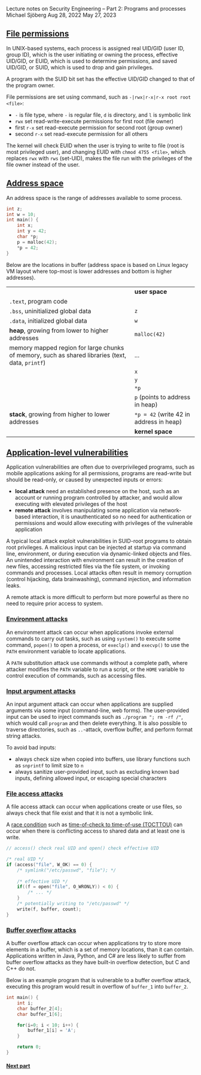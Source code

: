 Lecture notes on Security Engineering – Part 2: Programs and processes
Michael Sjöberg
Aug 28, 2022
May 27, 2023



## <a name="1" class="anchor"></a> [File permissions](#1)

In UNIX-based systems, each process is assigned real UID/GID (user ID, group ID), which is the user initiating or owning the process, effective UID/GID, or EUID, which is used to determine permissions, and saved UID/GID, or SUID, which is used to drop and gain privileges.

A program with the SUID bit set has the effective UID/GID changed to that of the program owner.

File permissions are set using command, such as `-|rwx|r-x|r-x root root <file>`:

- `-` is file type, where `-` is regular file, `d` is directory, and `l` is symbolic link
- `rwx` set read-write-execute permissions for first root (file owner)
- first ``r-x`` set read-execute permission for second root (group owner)
- second ``r-x`` set read-execute permission for all others

The kernel will check EUID when the user is trying to write to file (root is most privileged user), and changing EUID with `chmod 4755 <file>`, which replaces ``rwx`` with ``rws`` (set-UID), makes the file run with the privileges of the file owner instead of the user.

## <a name="2" class="anchor"></a> [Address space](#2)

An address space is the range of addresses available to some process.

```c
int z;
int w = 10;
int main() {
    int x;
    int y = 42;
    char *p;
    p = malloc(42);
    *p = 42;
}
```

Below are the locations in buffer (address space is based on Linux legacy VM layout where top-most is lower addresses and bottom is higher addresses).

|     |     |
| :-- | --- |
| | **user space** |
| `.text`, program code | |
| `.bss`, uninitialized global data | `z` |
| `.data`, initialized global data | `w` |
| **heap**, growing from lower to higher addresses | `malloc(42)` |
| memory mapped region for large chunks of memory, such as shared libraries (text, data, `printf`) | ... |
| | `x` |
| | `y`  |
| | `*p` |
| | `p` (points to address in heap) |
| **stack**, growing from higher to lower addresses | `*p = 42` (write 42 in address in heap) |
| | **kernel space** |

## <a name="3" class="anchor"></a> [Application-level vulnerabilities](#3)

Application vulnerabilities are often due to overprivileged programs, such as mobile applications asking for all permissions, programs are read-write but should be read-only, or caused by unexpected inputs or errors:

- **local attack** need an established presence on the host, such as an account or running program controlled by attacker, and would allow executing with elevated privileges of the host
- **remote attack** involves manipulating some application via network-based interaction, it is unauthenticated so no need for authentication or permissions and would allow executing with privileges of the vulnerable application

A typical local attack exploit vulnerabilities in SUID-root programs to obtain root privileges. A malicious input can be injected at startup via command line, environment, or during execution via dynamic-linked objects and files. An unintended interaction with environment can result in the creation of new files, accessing restricted files via the file system, or invoking commands and processes. Local attacks often result in memory corruption (control hijacking, data brainwashing), command injection, and information leaks.

A remote attack is more difficult to perform but more powerful as there no need to require prior access to system.

### <a name="3.1" class="anchor"></a> [Environment attacks](#3.1)

An environment attack can occur when applications invoke external commands to carry out tasks, such as using `system()` to execute some command, `popen()` to open a process, or `execlp()` and `execvp()` to use the `PATH` environment variable to locate applications.

A `PATH` substitution attack use commands without a complete path, where attacker modifies the `PATH` variable to run a script, or the `HOME` variable to control execution of commands, such as accessing files.

### <a name="3.2" class="anchor"></a> [Input argument attacks](#3.2)

An input argument attack can occur when applications are supplied arguments via some input (command-line, web forms). The user-provided input can be used to inject commands such as `./program "; rm -rf /"`, which would call `program` and then delete everything. It is also possible to traverse directories, such as `..`-attack, overflow buffer, and perform format string attacks.

To avoid bad inputs:

- always check size when copied into buffers, use library functions such as `snprintf` to limit size to `n`
- always sanitize user-provided input, such as excluding known bad inputs, defining allowed input, or escaping special characters

### <a name="3.3" class="anchor"></a> [File access attacks](#3.3)

A file access attack can occur when applications create or use files, so always check that file exist and that it is not a symbolic link.

A [race condition](https://en.wikipedia.org/wiki/Race_condition) such as [time-of-check to time-of-use (TOCTTOU)](https://en.wikipedia.org/wiki/Time-of-check_to_time-of-use) can occur when there is conflicting access to shared data and at least one is write.

```c
// access() check real UID and open() check effective UID

/* real UID */
if (access("file", W_OK) == 0) {
    /* symlink("/etc/passwd", "file"); */
    
    /* effective UID */
    if((f = open("file", O_WRONLY)) < 0) {
        /* ... */
    }
    /* potentially writing to "/etc/passwd" */
    write(f, buffer, count);
}
```

### <a name="3.4" class="anchor"></a> [Buffer overflow attacks](#3.4)

A buffer overflow attack can occur when applications try to store more elements in a buffer, which is a set of memory locations, than it can contain. Applications written in Java, Python, and C# are less likely to suffer from buffer overflow attacks as they have built-in overflow detection, but C and C++ do not.

Below is an example program that is vulnerable to a buffer overflow attack, executing this program would result in overflow of `buffer_1` into `buffer_2`.
    
```c
int main() {
    int i;
    char buffer_2[4];
    char buffer_1[6];

    for(i=0; i < 10; i++) {
        buffer_1[i] = 'A';
    }

    return 0;
}
```

#### [Next part](lecture-notes-on-security-engineering-part-3)

